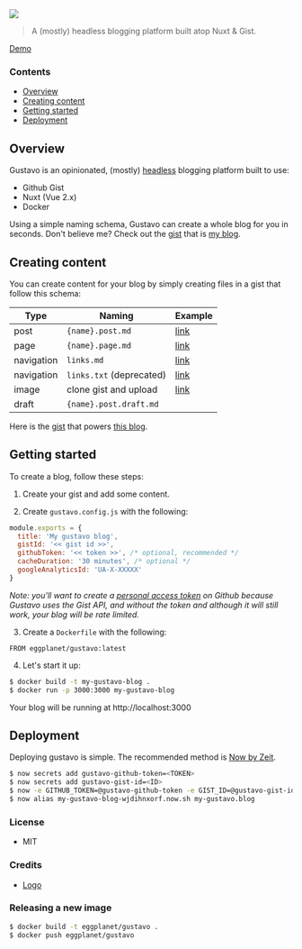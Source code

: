<img src="https://cloud.githubusercontent.com/assets/659829/24072589/a5b60f90-0ba6-11e7-865b-d2356c16e280.jpg">

> A (mostly) headless blogging platform built atop Nuxt & Gist.

[Demo](https://www.briangonzalez.org)

### Contents

- [Overview](#overview)
- [Creating content](#creating-content)
- [Getting started](#getting-started)
- [Deployment](#deployment)

## Overview

Gustavo is an opinionated, (mostly) [headless](https://headlesscms.org/) blogging
platform built to use:

- Github Gist
- Nuxt (Vue 2.x)
- Docker

Using a simple naming schema, Gustavo can create a whole blog for you in seconds. Don't believe me?
Check out the [gist](https://gist.github.com/briangonzalez/2ece66bfffff31ddc230ca8342e80b3e) that is [my blog](https://www.briangonzalez.org).

## Creating content

You can create content for your blog by simply creating
files in a gist that follow this schema:

| Type        | Naming                  | Example                                                                                                             |
|-------------|-------------------------| --------------------------------------------------------------------------------------------------------------------|
| post        | `{name}.post.md`        | [link](https://gist.github.com/briangonzalez/2ece66bfffff31ddc230ca8342e80b3e#file-lazy-leadership-post-md)         |
| page        | `{name}.page.md`        | [link](https://gist.github.com/briangonzalez/2ece66bfffff31ddc230ca8342e80b3e#file-about-page-md)                   |
| navigation  | `links.md`              | [link](https://gist.github.com/briangonzalez/2ece66bfffff31ddc230ca8342e80b3e#file-links-md)                       |
| navigation  | `links.txt` (deprecated)| [link](https://gist.github.com/briangonzalez/2ece66bfffff31ddc230ca8342e80b3e#file-links-txt)                       |
| image       | clone gist and upload   | [link](https://gist.github.com/briangonzalez/2ece66bfffff31ddc230ca8342e80b3e#file-your-speed-jpg)                  |
| draft       | `{name}.post.draft.md`  |                                                                                                                     |

Here is the [gist](https://gist.github.com/briangonzalez/2ece66bfffff31ddc230ca8342e80b3e)
that powers [this blog](https://www.briangonzalez.org).

## Getting started

To create a blog, follow these steps:

1. Create your gist and add some content.

2. Create `gustavo.config.js` with the following:

```js
module.exports = {
  title: 'My gustavo blog',
  gistId: '<< gist id >>',
  githubToken: '<< token >>', /* optional, recommended */
  cacheDuration: '30 minutes', /* optional */
  googleAnalyticsId: 'UA-X-XXXXX'
}
```

_Note: you'll want to create a [personal access token](https://github.com/settings/tokens) on Github because Gustavo uses the Gist API, and without the token and although it will still work, your blog will be rate limited._

3. Create a `Dockerfile` with the following:

```docker
FROM eggplanet/gustavo:latest
```

4. Let's start it up:

```bash
$ docker build -t my-gustavo-blog .
$ docker run -p 3000:3000 my-gustavo-blog
```

Your blog will be running at http://localhost:3000

## Deployment

Deploying gustavo is simple. The recommended method is [Now by Zeit](https://zeit.co/now).

```bash
$ now secrets add gustavo-github-token=<TOKEN>
$ now secrets add gustavo-gist-id=<ID>
$ now -e GITHUB_TOKEN=@gustavo-github-token -e GIST_ID=@gustavo-gist-id --docker
$ now alias my-gustavo-blog-wjdihnxorf.now.sh my-gustavo.blog
```

### License

- MIT

### Credits

- [Logo](https://thenounproject.com/search/?q=man&i=542085)

### Releasing a new image

```bash
$ docker build -t eggplanet/gustavo .
$ docker push eggplanet/gustavo
```

